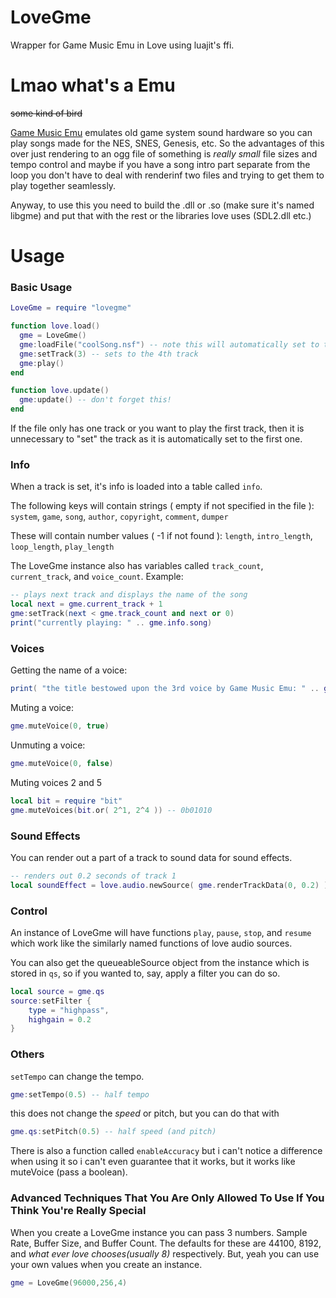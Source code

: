 # LoveGme
Wrapper for Game Music Emu in Love using luajit's ffi.

# Lmao what's a Emu
~~some kind of bird~~

[Game Music Emu](https://bitbucket.org/mpyne/game-music-emu/wiki/Home) emulates old game system sound hardware so you can play songs made for the NES, SNES, Genesis, etc. So the advantages of this over just rendering to an ogg file of something is *really small* file sizes and tempo control and maybe if you have a song intro part separate from the loop you don't have to deal with renderinf two files and trying to get them to play together seamlessly. 

Anyway, to use this you need to build the .dll or .so (make sure it's named libgme) and put that with the rest or the libraries love uses (SDL2.dll etc.)

# Usage
### Basic Usage
```Lua
LoveGme = require "lovegme"

function love.load()
  gme = LoveGme()
  gme:loadFile("coolSong.nsf") -- note this will automatically set to the 1st track
  gme:setTrack(3) -- sets to the 4th track
  gme:play()
end

function love.update()
  gme:update() -- don't forget this!
end 
```
If the file only has one track or you want to play the first track, then it is unnecessary to "set" the track as it is automatically set to the first one. 
### Info
When a track is set, it's info is loaded into a table called `info`.

The following keys will contain strings ( empty if not specified in the file ): `system`, `game`, `song`, `author`, `copyright`, `comment`, `dumper`

These will contain number values ( -1 if not found ): `length`, `intro_length`, `loop_length`, `play_length`

The LoveGme instance also has variables called `track_count`, `current_track`, and `voice_count`. Example:
```Lua
-- plays next track and displays the name of the song
local next = gme.current_track + 1
gme:setTrack(next < gme.track_count and next or 0)
print("currently playing: " .. gme.info.song)
```
### Voices
Getting the name of a voice:
```Lua
print( "the title bestowed upon the 3rd voice by Game Music Emu: " .. gme:getVoiceName(2) )
```
Muting a voice:
```Lua
gme.muteVoice(0, true)
```
Unmuting a voice:
```Lua
gme.muteVoice(0, false)
```
Muting voices 2 and 5
```Lua
local bit = require "bit"
gme.muteVoices(bit.or( 2^1, 2^4 )) -- 0b01010
```
### Sound Effects
You can render out a part of a track to sound data for sound effects.
```Lua
-- renders out 0.2 seconds of track 1
local soundEffect = love.audio.newSource( gme.renderTrackData(0, 0.2) )
```
### Control
An instance of LoveGme will have functions `play`, `pause`, `stop`, and `resume` which work like the similarly named functions of love audio sources.

You can also get the queueableSource object from the instance which is stored in `qs`, so if you wanted to, say, apply a filter you can do so.
```Lua
local source = gme.qs
source:setFilter {
	type = "highpass",
    highgain = 0.2
}
```
### Others
`setTempo` can change the tempo. 
```Lua
gme:setTempo(0.5) -- half tempo
```
this does not change the *speed* or pitch, but you can do that with
```Lua
gme.qs:setPitch(0.5) -- half speed (and pitch)
```
There is also a function called `enableAccuracy` but i can't notice a difference when using it so i can't even guarantee that it works, but it works like muteVoice (pass a boolean).
### Advanced Techniques That You Are Only Allowed To Use If You Think You're Really Special
When you create a LoveGme instance you can pass 3 numbers. Sample Rate, Buffer Size, and Buffer Count.
The defaults for these are 44100, 8192, and *what ever love chooses(usually 8)* respectively. But, yeah you can use your own values when you create an instance.
```Lua
gme = LoveGme(96000,256,4)
```

